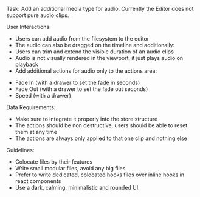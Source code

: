 Task: Add an additional media type for audio. Currently the Editor does not support pure audio clips.

User Interactions:
 - Users can add audio from the filesystem to the editor
 - The audio can also be dragged on the timeline and additionally:
 - Users can trim and extend the visible duration of an audio clips
 - Audio is not visually rendered in the viewport, it just plays audio on playback
 - Add additional actions for audio only to the actions area:
  * Fade In (with a drawer to set the fade in seconds)
  * Fade Out (with a drawer to set the fade out seconds)
  * Speed (with a drawer)

Data Requirements: 
 - Make sure to integrate it properly into the store structure
 - The actions should be non destructive, users should be able to reset them at any time
 - The actions are always only applied to that one clip and nothing else

Guidelines:
- Colocate files by their features
- Write small modular files, avoid any big files
- Prefer to write dedicated, colocated hooks files over inline hooks in react components
- Use a dark, calming, minimalistic and rounded UI.